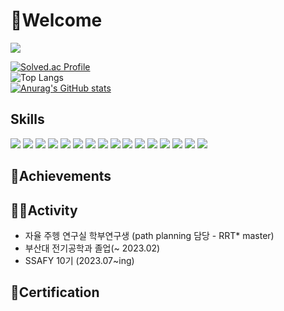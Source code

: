 # 👋Welcome
<a href="https://hits.seeyoufarm.com"><img src="https://hits.seeyoufarm.com/api/count/incr/badge.svg?url=https%3A%2F%2Fgithub.com%2FStarbow-Break%2F&count_bg=%23D39DFF&title_bg=%23555555&icon=micro-dot-blog.svg&icon_color=%23E7E7E7&title=hits&edge_flat=false"/></a>

[![Solved.ac Profile](http://mazassumnida.wtf/api/v2/generate_badge?boj=dqk8632)](https://solved.ac/dqk8632/)   
![Top Langs](https://github-readme-stats.vercel.app/api/top-langs/?username=jiyeonnnny&layout=compact&theme=onedark&langs_count=4)   
[![Anurag's GitHub stats](https://github-readme-stats.vercel.app/api?username=jiyeonnnny)](https://github.com/anuraghazra/github-readme-stats)   


## Skills  ##
<img src="https://img.shields.io/badge/C++-00599C?style=flat-square&logo=cplusplus&logoColor=white"/> <img src="https://img.shields.io/badge/Python-3776AB?style=flat-square&logo=Python&logoColor=white"/> <img src="https://img.shields.io/badge/Java-437291?style=flat-square&logo=openjdk&logoColor=white"/> <img src="https://img.shields.io/badge/JavaScript-F7DF1E?style=flat-square&logo=javascript&logoColor=black"/> <img src="https://img.shields.io/badge/Node.js-339933?style=flat-square&logo=javascript&logoColor=white"/> <img src="https://img.shields.io/badge/Spring Boot-6DB33F?style=flat-square&logo=springboot&logoColor=white"/> <img src="https://img.shields.io/badge/Vue-4FC08D?style=flat-square&logo=vue.js&logoColor=white"/> <img src="https://img.shields.io/badge/Django-092E20?style=flat-square&logo=django&logoColor=white"/> <img src="https://img.shields.io/badge/SQLite-003B57?style=flat-square&logo=SQLite&logoColor=white"/> <img src="https://img.shields.io/badge/MySQL-4479A1?style=flat-square&logo=mysql&logoColor=white"/> <img src="https://img.shields.io/badge/Git-F05032?style=flat-square&logo=git&logoColor=white"/> <img src="https://img.shields.io/badge/GitHub-181717?style=flat-square&logo=github&logoColor=white"/> <img src="https://img.shields.io/badge/GitLab-FC6D26?style=flat-square&logo=gitlab&logoColor=white"/> <img src="https://img.shields.io/badge/Jira-0052CC?style=flat-square&logo=jira&logoColor=white"/> <img src="https://img.shields.io/badge/Gerrit-EEEEEE?style=flat-square&logo=gerrit&logoColor=black"/> <img src="https://img.shields.io/badge/Linux-FCC624?style=flat-square&logo=linux&logoColor=black"/>

## 🥇Achievements ##

## 👨‍💻Activity ##
- 자율 주헹 연구실 학부연구생 (path planning 담당 - RRT* master)
- 부산대 전기공학과 졸업(~ 2023.02)
- SSAFY 10기 (2023.07~ing)

## 📜Certification ##
